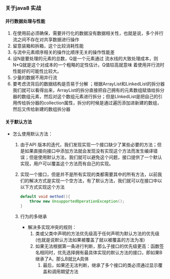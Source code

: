 ### 关于java8 实战

#### 并行数据处理与性能

1. 在使用前必须确保，需要并行化的数据没有数据相关性，也就是说，多个并行流之间不存在对共享数据进行操作
2. 留意装箱和拆箱，这个比较消耗性能
3. 与流中元素顺序相关的操作比顺序无关的操作性能差
4. 设N是要处理的元素的总数，Q是一个元素通过 流水线的大致处理成本，则N*Q就是这个对成本的一个粗略的定性估计。Q值较高就意味 着使用并行流时性能好的可能性比较大。 
5. 少量的数据不用并行流
6. 要考虑流背后的数据结构是否易于分解 ；根据ArrayList和LinkedList的拆分器我们就可以看得出来，ArrayList的拆分直接把自己拥有的元素数组赋值给拆分器的数组元素，然后对这个数组元素进行拆分；但是LInkedList是把自己的引用传给拆分器的collection属性，拆分的时候是通过遍历添加进新建的数组，然后又传给新建的数组拆分器

#### 关于默认方法

- 怎么使用默认方法：

  1. 由于API	版本的迭代，我们发现实现一个接口缺少了某些必要的方法；但是如果直接向接口中添加方法就会发现没有实现这个方法而发生编译错误；但是使用默认方法，我们就可以避免这个问题，接口提供了一个默认实现，用户可以覆盖这个方法而有自己的实现。

  2. 实现一个接口，但是并不是所有实现的类都需要其中的所有方法，以前我们的解决方式是实现一个空方法，有了默认方法，我们就可以在接口中以以下方式实现这个方法

     ```java
     default void method(){
         throw new UnsupportedOperationException();
     }
     ```

  3. 行为的多继承

     - 解决多实现冲突的规则：
       1. 类或父类中声明的方法优先级高于任何声明为默认方法的优先级(也就是说默认方法如果被覆盖了就以被覆盖的方法为准)
       2. 如果无法根据第一条进行判断，那么子接口的优先级更高：函数签名相同时，优先选择拥有最具体实现的默认方法的接口，即如果B继承了A，那么B就比A具体
          1. 最后，如果还无法判断，继承了多个接口的类必须通过显示覆盖和调用期望方法